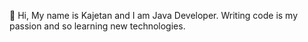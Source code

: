 👋 Hi, My name is Kajetan and I am Java Developer.
Writing code is my passion and so learning new technologies.

